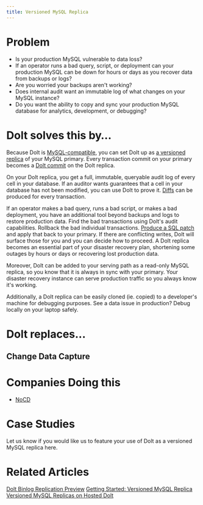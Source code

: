 ```yaml
---
title: Versioned MySQL Replica
---
```


# Problem

* Is your production MySQL vulnerable to data loss? 
* If an operator runs a bad query, script, or deployment can your production MySQL can be down for hours or days as you recover data from backups or logs?
* Are you worried your backups aren't working?
* Does internal audit want an immutable log of what changes on your MySQL instance?
* Do you want the ability to copy and sync your production MySQL database for analytics, development, or debugging?

# Dolt solves this by…

Because Dolt is [MySQL-compatible](../../reference/sql/benchmarks/correctness.md), you can set Dolt up as [a versioned replica](../getting-started/versioned-mysql-replica.md) of your MySQL primary. Every transaction commit on your primary becomes a [Dolt commit](../../concepts/dolt/git/commits.md) on the Dolt replica. 

On your Dolt replica, you get a full, immutable, queryable audit log of every cell in your database. If an auditor wants guarantees that a cell in your database has not been modified, you can use Dolt to prove it. [Diffs](../../concepts/dolt/git/diff.md) can be produced for every transaction.

If an operator makes a bad query, runs a bad script, or makes a bad deployment, you have an additional tool beyond backups and logs to restore production data. Find the bad transactions using Dolt's audit capabilities. Rollback the bad individual transactions. [Produce a SQL patch](../../reference/sql/version-control/dolt-sql-functions.md#dolt_patch) and apply that back to your primary. If there are conflicting writes, Dolt will surface those for you and you can decide how to proceed. A Dolt replica becomes an essential part of your disaster recovery plan, shortening some outages by hours or days or recovering lost production data.

Moreover, Dolt can be added to your serving path as a read-only MySQL replica, so you know that it is always in sync with your primary. Your disaster recovery instance can serve production traffic so you always know it's working.

Additionally, a Dolt replica can be easily cloned (ie. copied) to a developer's machine for debugging purposes. See a data issue in production? Debug locally on your laptop safely.

# Dolt replaces...

## Change Data Capture



# Companies Doing this

* [NoCD](https://www.treatmyocd.com/)

# Case Studies

Let us know if you would like us to feature your use of Dolt as a versioned MySQL replica here.

# Related Articles

[Dolt Binlog Replication Preview](https://www.dolthub.com/blog/2023-02-17-binlog-replication-preview/)
[Getting Started: Versioned MySQL Replica](https://www.dolthub.com/blog/2023-03-15-getting-started-versioned-mysql-replica/)
[Versioned MySQL Replicas on Hosted Dolt](https://www.dolthub.com/blog/2023-04-05-versioned-mysql-replicas-on-hosted-dolt/)